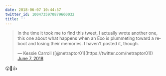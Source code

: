 ```yaml
---
date: 2018-06-07 10:44:57
twitter_id: 1004735970879660032
title: ''
---
```


<blockquote class="twitter-tweet"><p lang="en" dir="ltr">In the time it took me to find this tweet, I actually wrote another one, this one about what happens when an Exo is plummeting toward a reboot and losing their memories. I haven&#39;t posted it, though.</p>&mdash; Kessie Carroll ([@netraptor01](https://twitter.com/netraptor01)) <a href="https://twitter.com/netraptor01/status/1004727417385181184?ref_src=twsrc%5Etfw">June 7, 2018</a></blockquote>
<script async src="https://platform.twitter.com/widgets.js" charset="utf-8"></script>

😮🤣👍
